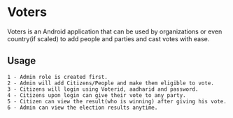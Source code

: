 # Voters

Voters is an Android application that can be used by organizations or even country(if scaled) to add people and parties and cast votes with ease. 

## Usage

```
1 - Admin role is created first.
2 - Admin will add Citizens/People and make them eligible to vote.
3 - Citizens will login using Voterid, aadharid and password.
4 - Citizens upon login can give their vote to any party.
5 - Citizen can view the result(who is winning) after giving his vote.
6 - Admin can view the election results anytime.
```

